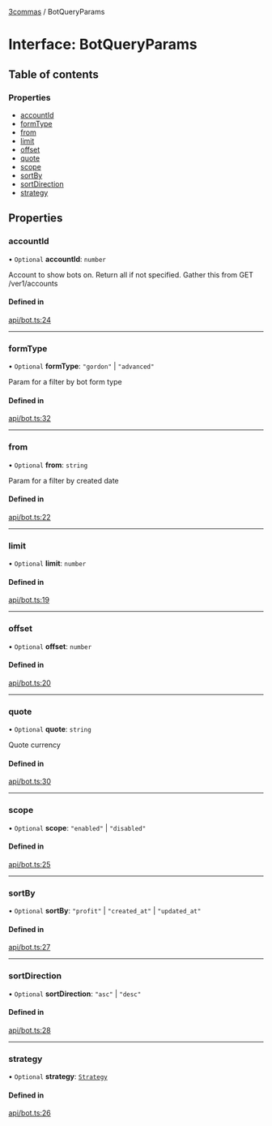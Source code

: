 [3commas](../README.md) / BotQueryParams

# Interface: BotQueryParams

## Table of contents

### Properties

- [accountId](BotQueryParams.md#accountid)
- [formType](BotQueryParams.md#formtype)
- [from](BotQueryParams.md#from)
- [limit](BotQueryParams.md#limit)
- [offset](BotQueryParams.md#offset)
- [quote](BotQueryParams.md#quote)
- [scope](BotQueryParams.md#scope)
- [sortBy](BotQueryParams.md#sortby)
- [sortDirection](BotQueryParams.md#sortdirection)
- [strategy](BotQueryParams.md#strategy)

## Properties

### accountId

• `Optional` **accountId**: `number`

Account to show bots on. Return all if not specified. Gather this from GET /ver1/accounts

#### Defined in

[api/bot.ts:24](https://github.com/ozum/3commas/blob/a66959b/src/api/bot.ts#L24)

---

### formType

• `Optional` **formType**: `"gordon"` \| `"advanced"`

Param for a filter by bot form type

#### Defined in

[api/bot.ts:32](https://github.com/ozum/3commas/blob/a66959b/src/api/bot.ts#L32)

---

### from

• `Optional` **from**: `string`

Param for a filter by created date

#### Defined in

[api/bot.ts:22](https://github.com/ozum/3commas/blob/a66959b/src/api/bot.ts#L22)

---

### limit

• `Optional` **limit**: `number`

#### Defined in

[api/bot.ts:19](https://github.com/ozum/3commas/blob/a66959b/src/api/bot.ts#L19)

---

### offset

• `Optional` **offset**: `number`

#### Defined in

[api/bot.ts:20](https://github.com/ozum/3commas/blob/a66959b/src/api/bot.ts#L20)

---

### quote

• `Optional` **quote**: `string`

Quote currency

#### Defined in

[api/bot.ts:30](https://github.com/ozum/3commas/blob/a66959b/src/api/bot.ts#L30)

---

### scope

• `Optional` **scope**: `"enabled"` \| `"disabled"`

#### Defined in

[api/bot.ts:25](https://github.com/ozum/3commas/blob/a66959b/src/api/bot.ts#L25)

---

### sortBy

• `Optional` **sortBy**: `"profit"` \| `"created_at"` \| `"updated_at"`

#### Defined in

[api/bot.ts:27](https://github.com/ozum/3commas/blob/a66959b/src/api/bot.ts#L27)

---

### sortDirection

• `Optional` **sortDirection**: `"asc"` \| `"desc"`

#### Defined in

[api/bot.ts:28](https://github.com/ozum/3commas/blob/a66959b/src/api/bot.ts#L28)

---

### strategy

• `Optional` **strategy**: [`Strategy`](../README.md#strategy)

#### Defined in

[api/bot.ts:26](https://github.com/ozum/3commas/blob/a66959b/src/api/bot.ts#L26)
